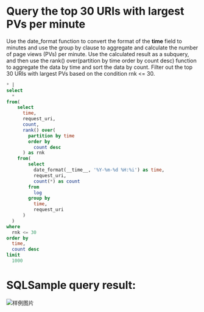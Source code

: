 # Query the top 30 URIs with largest PVs per minute

Use the date_format function to convert the format of the **time** field to minutes and use the group by clause to aggregate and calculate the number of page views (PVs) per minute.
Use the calculated result as a subquery, and then use the rank() over(partition by time order by count desc) function to aggregate the data by time and sort the data by count. Filter out the top 30 URIs with largest PVs based on the condition rnk <= 30.

```SQL
* |
select
  *
from(
    select
      time,
      request_uri,
      count,
      rank() over(
        partition by time
        order by
          count desc
      ) as rnk
    from(
        select
          date_format(__time__, '%Y-%m-%d %H:%i') as time,
          request_uri,
          count(*) as count
        from
          log
        group by
          time,
          request_uri
      )
  )
where
  rnk <= 30
order by
  time,
  count desc
limit
  1000
```

# SQLSample query result:

![样例图片](http://slsconsole.oss-cn-hangzhou.aliyuncs.com/sql_sample/20200407150311.jpg)
